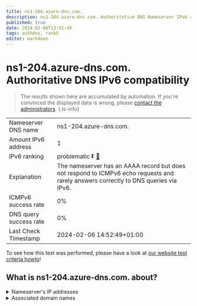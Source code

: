 ```yaml
---
title: ns1-204.azure-dns.com.
description: ns1-204.azure-dns.com. Authoritative DNS Nameserver IPv6 compatibility
published: true
date: 2024-02-06T13:52:49
tags: authdns, rank5
editor: markdown
---
```


# ns1-204.azure-dns.com. Authoritative DNS IPv6 compatibility

> The results shown here are accumulated by automation. If you're convinced the displayed data is wrong, please [contact the administrators](/howto/chat). 
{.is-info}




|   |   |
| - | - |
| Nameserver DNS name | ns1-204.azure-dns.com.
| Amount IPv6 address | 1
| IPv6 ranking | problematic :arrow_double_down: [🔗](/howto/ranking) |
| Explanation | The nameserver has an AAAA record but does not respond to ICMPv6 echo requests and rarely answers correctly to DNS queries via IPv6. |
| ICMPv6 success rate | 0%|
| DNS query success rate | 0% |
| Last Check Timestamp | 2024-02-06 14:52:49+01:00 |

To see how this test was performed, please have a look at [our website test criteria howto](/howto/testcriteria/authdns)!


## What is ns1-204.azure-dns.com. about?




<details>
<summary>Nameserver's IP addresses</summary>

2603:1061:0:700::cc

</details>



<details>
<summary>Associated domain names</summary>

www.msn.com

</details>
